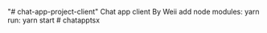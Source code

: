 "# chat-app-project-client" 
Chat app client 
By Weii
add node modules: yarn
run: yarn start
#   c h a t a p p t s x  
 